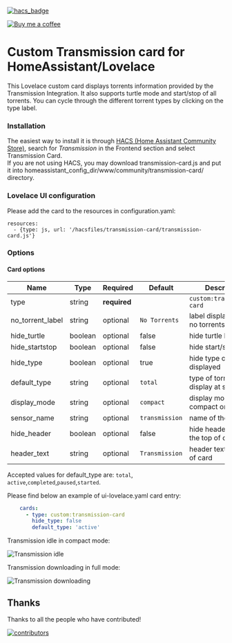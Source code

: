 [![hacs_badge](https://img.shields.io/badge/HACS-Default-orange.svg)](https://github.com/hacs/integration)

<p><a href="https://www.buymeacoffee.com/6rF5cQl" rel="nofollow" target="_blank"><img src="https://camo.githubusercontent.com/c070316e7fb193354999ef4c93df4bd8e21522fa/68747470733a2f2f696d672e736869656c64732e696f2f7374617469632f76312e7376673f6c6162656c3d4275792532306d6525323061253230636f66666565266d6573736167653d25463025394625413525413826636f6c6f723d626c61636b266c6f676f3d6275792532306d6525323061253230636f66666565266c6f676f436f6c6f723d7768697465266c6162656c436f6c6f723d366634653337" alt="Buy me a coffee" data-canonical-src="https://img.shields.io/static/v1.svg?label=Buy%20me%20a%20coffee&amp;message=%F0%9F%A5%A8&amp;color=black&amp;logo=buy%20me%20a%20coffee&amp;logoColor=white&amp;labelColor=b0c4de" style="max-width:100%;"></a>
</p>

# Custom Transmission card for HomeAssistant/Lovelace

This Lovelace custom card displays torrents information provided by the Transmission Integration.
It also supports turtle mode and start/stop of all torrents.
You can cycle through the different torrent types by clicking on the type label.

### Installation

The easiest way to install it is through [HACS (Home Assistant Community Store)](https://github.com/hacs/frontend),
search for *Transmission* in the Frontend section and select Transmission Card.<br />
If you are not using HACS, you may download transmission-card.js and put it into
homeassistant_config_dir/www/community/transmission-card/ directory.<br />

### Lovelace UI configuration

Please add the card to the resources in configuration.yaml:

```
resources:
  - {type: js, url: '/hacsfiles/transmission-card/transmission-card.js'}
```

### Options

#### Card options

| Name             | Type         | Required     | Default                 | Description                         |
| ---------------- | ------------ | ------------ | ----------------------- | ----------------------------------- |
| type             | string       | **required** |                         | `custom:transmission-card`          |
| no_torrent_label | string       | optional     | `No Torrents`           | label displayed with no torrents    |
| hide_turtle      | boolean      | optional     | false                   | hide turtle button                  |
| hide_startstop   | boolean      | optional     | false                   | hide start/stop button              |
| hide_type        | boolean      | optional     | true                    | hide type of torrents displayed     |
| default_type     | string       | optional     | `total`                 | type of torrents to display at start |
| display_mode     | string       | optional     | `compact`               | display mode: compact or full       |
| sensor_name      | string       | optional     | `transmission`          | name of the sensor                  |
| hide_header      | boolean      | optional     | false                   | hide header text at the top of card |
| header_text      | string       | optional     | `Transmission`          | header text at the top of card      |

Accepted values for default_type are: `total`, `active`,`completed`,`paused`,`started`.

Please find below an example of ui-lovelace.yaml card entry:

```yaml
    cards:
      - type: custom:transmission-card
        hide_type: false
        default_type: 'active'
```

Transmission idle in compact mode:

![Transmission idle](https://raw.githubusercontent.com/amaximus/transmission-card/main/transmission_idle.jpg)

Transmission downloading in full mode:

![Transmission downloading](https://raw.githubusercontent.com/amaximus/transmission-card/main/transmission_downloading_full_mode.jpg)

## Thanks

Thanks to all the people who have contributed!

[![contributors](https://contributors-img.web.app/image?repo=amaximus/transmission-card)](https://github.com/amaximus/transmission-card/graphs/contributors)

